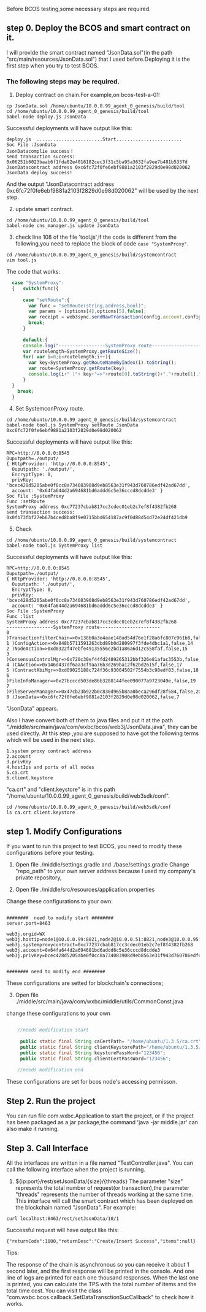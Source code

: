 Before BCOS testing,some necessary steps are required.

## step 0. Deploy the BCOS and smart contract on it.
I will provide the smart contract named "JsonData.sol"(in the path "src/main/resources/JsonData.sol") that I used before.Deploying it is the first step when you try to test BCOS.

### The following steps may be required.

1. Deploy contract on chain.For example,on bcos-test-a-01:
```
cp JsonData.sol /home/ubuntu/10.0.0.99_agent_0_genesis/build/tool
cd /home/ubuntu/10.0.0.99_agent_0_genesis/build/tool
babel-node deploy.js JsonData
```
Successful deployments will have output like this:
```
deploy.js  ........................Start........................
Soc File :JsonData
JsonDatacomplie success！
send transaction success: 0x06251b6023baab6f1fda82e4016182cec3f31c5ba95a3632fa9ee7b481b5337d
JsonDatacontract address 0xc6fc72f0fe6ebf9881a2103f2829d0e98d020062
JsonData deploy success!
```
And the output "JsonDatacontract address 0xc6fc72f0fe6ebf9881a2103f2829d0e98d020062" will be used by the next step.

2. update smart contract.

```
cd /home/ubuntu/10.0.0.99_agent_0_genesis/build/tool
babel-node cns_manager.js update JsonData
```

3. check  line 108 of the file 'tool.js',if the code is different from the following,you need to replace the block of code ``case "SystemProxy"``.

```
cd /home/ubuntu/10.0.0.99_agent_0_genesis/build/systemcontract
vim tool.js
```
The code that works:
```js 
  case "SystemProxy":
  {   switch(func){
  
      case "setRoute":{
        var func = "setRoute(string,address,bool)";
        var params = [options[4],options[5],false];
        var receipt = web3sync.sendRawTransaction(config.account,config.privKey,SystemProxy.address,func,params);
        break;
      }
        
      default:{
      console.log("-----------------SystemProxy route----------------------")
      var routelength=SystemProxy.getRouteSize();
      for( var i=0;i<routelength;i++){
        var key=SystemProxy.getRouteNameByIndex(i).toString();
        var route=SystemProxy.getRoute(key);
        console.log(i+" )"+ key+"=>"+route[0].toString()+","+route[1].toString()+","+route[2].toString());
      }
  }
    break;
  }
```
4. Set SystemconProxy route.
```
cd /home/ubuntu/10.0.0.99_agent_0_genesis/build/systemcontract
babel-node tool.js SystemProxy setRoute JsonData 0xc6fc72f0fe6ebf9881a2103f2829d0e98d020062
```
Successful deployments will have output like this:
```
RPC=http://0.0.0.0:8545
Ouputpath=./output/
{ HttpProvider: 'http://0.0.0.0:8545',
  Ouputpath: './output/',
  EncryptType: 0,
  privKey: 'bcec428d5205abe0f0cc8a734083908d9eb8563e31f943d760786edf42ad67dd',
  account: '0x64fa644d2a694681bd6addd6c5e36cccd8dcdde3' }
Soc File :SystemProxy
Func :setRoute
SystemProxy address 0xc77237cbab817cc3cdec01eb2c7ef8f4382fb268
send transaction success: 0x0fb73fbf27eb67b4ced8ba8f9e0715bbd654187ac9f0d88d54d72e24df421db9

```

5. Check 
```
cd /home/ubuntu/10.0.0.99_agent_0_genesis/build/systemcontract
babel-node tool.js SystemProxy list
```
Successful deployments will have output like this:
```
RPC=http://0.0.0.0:8545
Ouputpath=./output/
{ HttpProvider: 'http://0.0.0.0:8545',
  Ouputpath: './output/',
  EncryptType: 0,
  privKey: 'bcec428d5205abe0f0cc8a734083908d9eb8563e31f943d760786edf42ad67dd',
  account: '0x64fa644d2a694681bd6addd6c5e36cccd8dcdde3' }
Soc File :SystemProxy
Func :list
SystemProxy address 0xc77237cbab817cc3cdec01eb2c7ef8f4382fb268
-----------------SystemProxy route----------------------
0 )TransactionFilterChain=>0x138b0a3e4aae148ad54d76e1f28a6fc807c961b8,false,13
1 )ConfigAction=>0x848b5711591263dbd89b0d280997f3fde4dbc1a1,false,14
2 )NodeAction=>0xd0322f47ebfe49135556e2bd1a86a6d12c558faf,false,15
3 )ConsensusControlMgr=>0x720c30ef44fd2489265312bbf326e81afac3553b,false,16
4 )CAAction=>0x146d437df6aa3cf9aa76b3d269ba12f62bd2615f,false,17
5 )ContractAbiMgr=>0xd09025188c724f36c93004502f7554b3c98edf83,false,18
6 )FileInfoManager=>0x27bcccd503de86b3288144fee090077a9723049e,false,19
7 )FileServerManager=>0x47cb23b922b0c830d965b8aa0beca296df28f584,false,20
8 )JsonData=>0xc6fc72f0fe6ebf9881a2103f2829d0e98d020062,false,7
```
"JsonData" appears.


Also I have convert both of them to java files and put it at the path "./middle/src/main/java/com/wxbc/bcos/web3j/JsonData.java", 
they can be used  directly.
At this step ,you are supposed to have got the following terms which will be used in the next step.

    1.system proxy contract address
    2.account
    3.privKey
    4.hostIps and ports of all nodes
    5.ca.crt
    6.client.keystore
"ca.crt" and "client.keystore" is in this path "/home/ubuntu/10.0.0.99_agent_0_genesis/build/web3sdk/conf".
```
cd /home/ubuntu/10.0.0.99_agent_0_genesis/build/web3sdk/conf
ls ca.crt client.keystore
```
    
## step 1. Modify Configurations

If you want to run this project to test BCOS, you need to modify these configurations before your testing.

1. Open file ./middle/settings.gradle and ./base/settings.gradle
Change "repo_path" to your own server address because I used my company's private repository,


2. Open file ./middle/src/resources/application.properties

Change these configurations to your own:
```properties

########  need to modify start ########
server.port=8463

web3j.orgid=WX
web3j.hostip=node1@10.0.0.99:8821,node2@10.0.0.51:8821,node3@10.0.0.95:8821,node4@10.0.0.223:8821,node5@10.0.0.5:8821,node6@10.0.0.86:8821,node7@10.0.0.42:8821,node8@10.0.0.208:8821,node9@10.0.0.25:8821,node10@10.0.0.26:8821
web3j.systemproxycontract=0xc77237cbab817cc3cdec01eb2c7ef8f4382fb268
web3j.account=0x64fa644d2a694681bd6addd6c5e36cccd8dcdde3
web3j.privKey=bcec428d5205abe0f0cc8a734083908d9eb8563e31f943d760786edf42ad67dd


######## need to modify end ########

```

These configurations are setted for blockchain's connections;

3. Open file ./middle/src/main/java/com/wxbc/middle/utils/CommonConst.java

change these configurations to your own

```java

    //needs modification start
    
     public static final String caCertPath= "/home/ubuntu/1.3.5/ca.crt";
     public static final String clientKeystorePath="/home/ubuntu/1.3.5/client.keystore";
     public static final String keystorePassWord="123456";
     public static final String clientCertPassWord="123456";
        
    //needs modification end
```

These configurations are set for bcos node's accessing permisson.

## Step 2. Run the project
You  can run file com.wxbc.Application to  start the project, or if the project has been packaged as
a jar package,the command 'java -jar middle.jar' can also make it running.

## Step 3. Call Interface

All the interfaces are written in a file named "TestController.java".
You can call the following interface when the project is running.

1.  ${ip:port}/rest/setJsonData/{size}/{threads}
The parameter "size" represents the total number of request(or transaction),the parameter "threads" represents the number of threads working
at the same time.
This interface will call the smart contract which has been deployed on the blockchain named "JsonData".
For example:
```
curl localhost:8463/rest/setJsonData/10/1
```
Successful request will have output like this:
``` 
{"returnCode":1000,"returnDesc":"Create/Insert Success","items":null}
```

Tips:

The response of the chain is asynchronous so you can receive it about 1 second later, and the first response will 
be printed in the console. And one line of logs are printed for each one thousand responses. When the last one is 
printed, you can calculate the TPS with the total number of items and the total time cost.
You can visit the class "com.wxbc.bcos.callback.SetDataTransctionSucCallback" to check how it works.